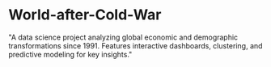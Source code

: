 # World-after-Cold-War
"A data science project analyzing global economic and demographic transformations since 1991. Features interactive dashboards, clustering, and predictive modeling for key insights."
